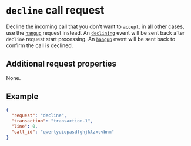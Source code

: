 # `decline` call request

Decline the incoming call that you don't want to [`accept`](./accept.md). in all other cases, use the [`hangup`](./hangup.md) request instead. An [`declining`](../../events/call/declining.md) event will be sent back after `decline` request start processing. An [`hangup`](../../events/call/hangup.md) event will be sent back to confirm the call is declined.

## Additional request properties

None.

## Example

```json
{
  "request": "decline",
  "transaction": "transaction-1",
  "line": 0,
  "call_id": "qwertyuiopasdfghjklzxcvbnm"
}
```
